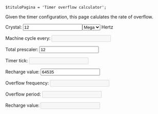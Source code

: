 	$tituloPagina = 'Timer overflow calculator';
<script type="text/javascript">
// 
function roundNumber(num, dec) {
	var result = Math.round( Math.round( num * Math.pow( 10, dec + 1 ) ) / Math.pow( 10, 1 ) ) / Math.pow(10,dec);
	return result;
}

function parse(val, scale){
	var l = parseFloat(val);

	if(scale == "Pico") 	l /= 1000000000000;
	if(scale == "Nano")		l /= 1000000000;
	if(scale == "Micro")	l /= 1000000;
	if(scale == "Mili")		l /= 1000;
	
	if(scale == "Kilo")		l *= 1000;
	if(scale == "Mega")		l *= 1000000;
	if(scale == "Giga")		l *= 1000000000;	
	
	return l;
}

function calc(t){
	var val = "";
	if(t>=0.000000001){
		val = (roundNumber(t*1000000000,3) + " nano");
	}
	if(t>=0.000001){
		val = (roundNumber(t*1000000,3) + " micro");
	}
	if(t>=0.001){
		val = (roundNumber(t*1000,3) + " mili");
	}
	if(t>=1){
		val = (roundNumber(t,3));
	}
	if(t>=1000){
		val = (roundNumber(t/1000,3) + " kilo");
	}
	if(t>=1000000){
		val = (roundNumber(t/1000000,3) + " mega");
	}
	return val;
}

function compute(){
	var c = parse(document.querySelector("#cristal").value, document.querySelector("#cristalScale").value);
	
	document.querySelector("#ciclo").value = calc(1/c) + "seconds";
	
	var prescaler = document.querySelector("#prescaler").value;
	
	document.querySelector("#tickTimer").value = calc(prescaler/c) + "seconds";
	
	var reload = document.querySelector("#reload").value;
	
	document.querySelector("#rH").value = parseInt(reload / 256) + " " + reload % 256;
	
	document.querySelector("#timeover").value = calc((65535-reload)*prescaler/c) + "seconds";
	
	document.querySelector("#freqover").value = calc(1/((65535-reload)*prescaler/c)) + " Hertz";
}

document.onreadystatechange = function () {
	if (document.readyState == "complete") {
		let inputs = document.querySelectorAll("input");
		for (let i = 0; i < inputs.length; i++) {
			inputs[i].addEventListener("input", compute);
		}

		let selects = document.querySelectorAll("select");
		for (let i = 0; i < selects.length; i++) {
			selects[i].addEventListener("change", compute);
		}
		compute();	
	}
}
// 
</script>
<p>Given the timer configuration, this page calulates the rate of overflow.</p>
<form action="">
<p>Crystal: <input id="cristal" value="12" class="w3-input w3-border" type="number"/><select id="cristalScale" class="w3-select w3-border">
  <option>Kilo</option>
  <option selected="selected">Mega</option>
</select> Hertz</p>
<p>Machine cycle every: <input id="ciclo" disabled="disabled" class="w3-input w3-border"/></p>
<p>Total prescaler: <input id="prescaler" value="12" class="w3-input w3-border" type="number"/></p>
<p>Timer tick: <input id="tickTimer" disabled="disabled" class="w3-input w3-border"/></p>

<p>Recharge value: <input id="reload" value="64535" class="w3-input w3-border" type="number"/></p>

<p>Overflow frequency: <input id="freqover" disabled="disabled" class="w3-input w3-border"/></p>
<p>Overflow period: <input id="timeover" disabled="disabled" class="w3-input w3-border"/></p>
<p>Recharge value: 	<input id="rH" disabled="disabled" class="w3-input w3-border"/></p>
</form>
